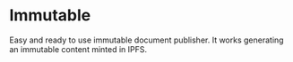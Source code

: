 # Immutable

Easy and ready to use immutable document publisher. It works generating an immutable content minted in IPFS.
